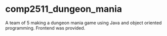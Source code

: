 # comp2511_dungeon_mania
A team of 5 making a dungeon mania game using Java and object oriented programming. Frontend was provided.
